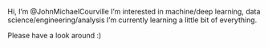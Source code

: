 Hi, I’m @JohnMichaelCourville
I’m interested in machine/deep learning, data science/engineering/analysis 
I’m currently learning a little bit of everything.

Please have a look around
:)



<!---
JohnMichaelCourville/JohnMichaelCourville is a ✨ special ✨ repository because its `README.md` (this file) appears on your GitHub profile.
You can click the Preview link to take a look at your changes.
--->
